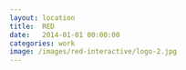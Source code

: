 ```yaml
---
layout: location
title:  RED
date:   2014-01-01 00:00:00
categories: work
image: /images/red-interactive/logo-2.jpg
---
```

